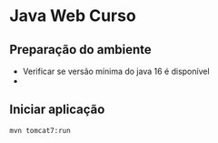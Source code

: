# Java Web Curso

## Preparação do ambiente

- Verificar se versão mínima do java 16 é disponível
- 

## Iniciar aplicação

`mvn tomcat7:run`
